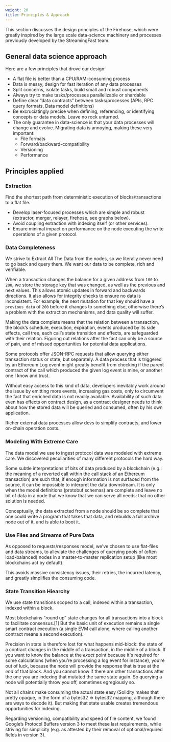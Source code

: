 ```yaml
---
weight: 20
title: Principles & Approach
---
```


This section discusses the design principles of the Firehose, which were greatly inspired by the large scale 
data-science machinery and processes previously developed by the StreamingFast team.

## General data science approach

Here are a few principles that drove our design:

- A flat file is better than a CPU/RAM-consuming process
- Data is messy, design for fast iteration of any data processes
- Split concerns, isolate tasks, build small and robust components
- Always try to make tasks/processes parallelizable or shardable
- Define clear “data contracts” between tasks/processes (APIs, RPC query formats, Data model definitions)
- Be excruciatingly precise when defining, referencing, or identifying concepts or data models. Leave no rock unturned.
- The only guarantee in data-science is that your data processes will change and evolve. Migrating data is annoying, 
making these very important:
    - File formats
    - Forward/backward-compatibility
    - Versioning
    - Performance

## Principles applied

### Extraction

Find the shortest path from deterministic execution of blocks/transactions to a flat file.

- Develop laser-focused processes which are simple and robust (extractor, merger, relayer, firehose, see graphs below).
- Avoid coupling extraction with indexing itself (or other services).
- Ensure minimal impact on performance on the node executing the write operations of a given protocol.

### Data Completeness

We strive to Extract All The Data from the nodes, so we literally never need to go back and query them. 
We want our data to be complete, rich and verifiable.

When a transaction changes the balance for a given address from `100` to `200`, we store the storage key that was 
changed, as well as the previous and next values. This allows atomic updates in forward and backwards directions. 
It also allows for integrity checks to ensure no data is inconsistent. For example, the next mutation for that key 
should have a `previous_data` of `200` before it changes to something else, otherwise there’s a problem with 
the extraction mechanisms, and data quality will suffer.

Making the data complete means that the relation between a transaction, the block’s schedule, execution, expiration, 
events produced by its side effects, call tree, each call’s state transition and effects, are safeguarded with their 
relation. Figuring out relations after the fact can only be a source of pain, and of missed opportunities 
for potential data applications.

Some protocols offer JSON-RPC requests that allow querying either transaction status or state, but separately. 
A data process that is triggered by an Ethereum Log event might greatly benefit from checking if the parent contract 
of the call which produced the given log event is mine, or another one I know and trust.

Without easy access to this kind of data, developers inevitably work around the issue by emitting more events, 
increasing gas costs, only to circumvent the fact that enriched data is not readily available. Availability of such data 
even has effects on contract design, as a contract designer needs to think about how the stored data will be 
queried and consumed, often by his own application.

Richer external data processes allow devs to simplify contracts, and lower on-chain operation costs.

### Modeling With Extreme Care

The data model we use to ingest protocol data was modeled with extreme care. 
We discovered peculiarities of many different protocols the hard way.

Some subtle interpretations of bits of data produced by a blockchain (e.g.: the meaning of a reverted call within the 
call stack of an Ethereum transaction) are such that, if enough information is not surfaced from the source, 
it can be impossible to interpret the data downstream. It is only when the model definitions (protobuf schemas) 
are complete and leave no bit of data in a node that we know that we can serve all needs: that no other solution is needed.

Conceptually, the data extracted from a node should be so complete that one could write a program that takes 
that data, and rebuilds a full archive node out of it, and is able to boot it.

### Use Files and Streams of Pure Data

As opposed to requests/responses model, we've chosen to use flat-files and data streams, to alleviate the challenges 
of querying pools of (often load-balanced) nodes in a master-to-master replication setup (like most blockchains act by default). 

This avoids massive consistency issues, their retries, the incurred latency, and greatly simplifies the consuming code.

### State Transition Hiearchy

We use state transitions scoped to a call, indexed within a transaction, indexed within a block.

Most blockchains “round up” state changes for all transactions into a block to facilitate consensus.[1] 
But the basic unit of execution remains a single smart contract execution 
(a single EVM call alone, where calling another contract means a second execution).

Precision in state is therefore lost for what happens mid-block: the state of a contract changes in the middle of a 
transaction, in the middle of a block. If you want to know the balance at the *exact* point because it's required 
for some calculations (when you’re processing a log event for instance), you’re out of luck, because the node will 
provide the response that is true at the *end* of that block. And you cannot know if there are other transactions 
after the one you are indexing that mutated the same state again. So querying a node will potentially throw you off, 
sometimes egregiously so.

Not all chains make consuming the actual state easy (Solidity makes that pretty opaque, 
in the form of a bytes32 => bytes32 mapping, although there are ways to decode it). 
But making that state usable creates tremendous opportunities for indexing.

Regarding versioning, compatibility and speed of file content, we found Google’s Protocol Buffers version 3 
to meet these last requirements, while striving for simplicity 
(e.g. as attested by their removal of optional/required fields in version 3).
